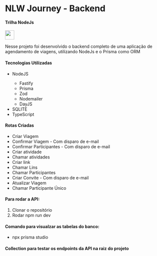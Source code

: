 <h1>NLW Journey - Backend</h1>

<h4>Trilha NodeJs</h4>

<img src="https://github.com/user-attachments/assets/728e9199-a89c-48cb-b0c1-0c6d83f835e8" width="30"/>

<p>Nesse projeto foi desenvolvido o backend completo de uma aplicação de agendamento de viagens, utilizando NodeJs e o Prisma como ORM</p>

<h4>Tecnologias Utilizadas</h4>
  <ul>
    <li>NodeJS</li>
      <ul>
        <li>Fastify</li>
        <li>Prisma</li>
        <li>Zod</li>
        <li>Nodemailer</li>
        <li>DayJS</li>
      </ul>
    <li>SQLITE</li>
    <li>TypeScript</li>
  </ul>

  <h4>Rotas Criadas</h4>
  <ul>
    <li>Criar Viagem</li>
    <li>Confirmar Viagem - Com disparo de e-mail</li>
    <li>Confirmar Participantes - Com disparo de e-mail</li>
    <li>Criar atividade</li>
    <li>Chamar atividades</li>
    <li>Criar link</li>
    <li>Chamar Lins</li>
    <li>Chamar Participantes</li>
    <li>Criar Convite - Com disparo de e-mail</li>
    <li>Atualizar Viagem</li>
    <li>Chamar Participante Único</li>
  </ul>

  <h4>Para rodar a API:</h4>
  <ol>
    <li>Clonar o repositório</li>
    <li>Rodar npm run dev</li>
  </ol>

  <h4>Comando para visualzar as tabelas do banco:</h4>
  <ul>
    <li>npx prisma studio</li>
  </ul>

  <h4>Collection para testar os endpoints da API na raiz do projeto</h4>
  
  
 

  
